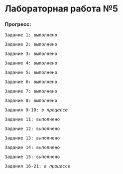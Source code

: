 # Лабораторная работа №5
### Прогресс:<br/>
<pre>Задание 1: выполнено</pre>
<pre>Задание 2: выполнено</pre>
<pre>Задание 3: выполнено</pre>
<pre>Задание 4: выполнено</pre>
<pre>Задание 5: выполнено</pre>
<pre>Задание 6: выполнено</pre>
<pre>Задание 7: выполнено</pre>
<pre>Задание 8: выполнено</pre>
<pre>Задания 9-10: <i>в процессе</i></pre>
<pre>Задание 11: выполнено</pre>
<pre>Задание 12: выполнено</pre>
<pre>Задание 13: выполнено</pre>
<pre>Задание 14: выполнено</pre>
<pre>Задание 15: выполнено</pre>
<pre>Задания 16-21: <i>в процессе</i></pre>
